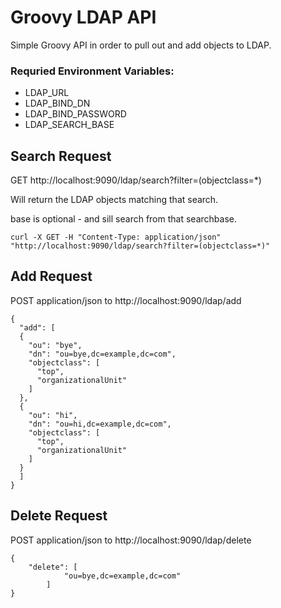 # Groovy LDAP API

Simple Groovy API in order to pull out and add objects to LDAP.

### Requried Environment Variables:

- LDAP_URL
- LDAP_BIND_DN
- LDAP_BIND_PASSWORD
- LDAP_SEARCH_BASE


## Search Request

GET http://localhost:9090/ldap/search?filter=(objectclass=*)

Will return the LDAP objects matching that search.

base is optional - and sill search from that searchbase.

	curl -X GET -H "Content-Type: application/json" "http://localhost:9090/ldap/search?filter=(objectclass=*)"

## Add Request

POST application/json to http://localhost:9090/ldap/add

```
{
  "add": [
  {
    "ou": "bye",
    "dn": "ou=bye,dc=example,dc=com",
    "objectclass": [
      "top",
      "organizationalUnit"
    ]
  },
  {
    "ou": "hi",
    "dn": "ou=hi,dc=example,dc=com",
    "objectclass": [
      "top",
      "organizationalUnit"
    ]
  }
  ]
}
```



## Delete Request

POST application/json to http://localhost:9090/ldap/delete


```
{
    "delete": [
            "ou=bye,dc=example,dc=com"
        ]
}
```

